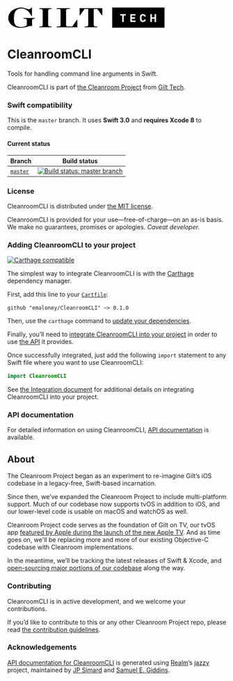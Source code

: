 ![Gilt Tech logo](https://raw.githubusercontent.com/gilt/Cleanroom/master/Assets/gilt-tech-logo.png)

# CleanroomCLI

Tools for handling command line arguments in Swift.

CleanroomCLI is part of [the Cleanroom Project](https://github.com/gilt/Cleanroom) from [Gilt Tech](http://tech.gilt.com).


### Swift compatibility

This is the `master` branch. It uses **Swift 3.0** and **requires Xcode 8** to compile.


#### Current status

Branch|Build status
--------|------------------------
[`master`](https://github.com/emaloney/CleanroomCLI)|[![Build status: master branch](https://travis-ci.org/emaloney/CleanroomCLI.svg?branch=master)](https://travis-ci.org/emaloney/CleanroomCLI)


### License

CleanroomCLI is distributed under [the MIT license](https://github.com/emaloney/CleanroomCLI/blob/master/LICENSE).

CleanroomCLI is provided for your use—free-of-charge—on an as-is basis. We make no guarantees, promises or apologies. *Caveat developer.*


### Adding CleanroomCLI to your project

[![Carthage compatible](https://img.shields.io/badge/Carthage-compatible-4BC51D.svg?style=flat)](https://github.com/Carthage/Carthage)

The simplest way to integrate CleanroomCLI is with the [Carthage](https://github.com/Carthage/Carthage) dependency manager.

First, add this line to your [`Cartfile`](https://github.com/Carthage/Carthage/blob/master/Documentation/Artifacts.md#cartfile):

```
github "emaloney/CleanroomCLI" ~> 0.1.0
```

Then, use the `carthage` command to [update your dependencies](https://github.com/Carthage/Carthage#upgrading-frameworks).

Finally, you’ll need to [integrate CleanroomCLI into your project](https://github.com/emaloney/CleanroomCLI/blob/master/INTEGRATION.md) in order to use [the API](https://rawgit.com/emaloney/CleanroomCLI/master/Documentation/API/index.html) it provides.

Once successfully integrated, just add the following `import` statement to any Swift file where you want to use CleanroomCLI:

```swift
import CleanroomCLI
```

See [the Integration document](https://github.com/emaloney/CleanroomCLI/blob/master/INTEGRATION.md) for additional details on integrating CleanroomCLI into your project.


### API documentation

For detailed information on using CleanroomCLI, [API documentation](https://rawgit.com/emaloney/CleanroomCLI/master/Documentation/API/index.html) is available.


## About

The Cleanroom Project began as an experiment to re-imagine Gilt’s iOS codebase in a legacy-free, Swift-based incarnation.

Since then, we’ve expanded the Cleanroom Project to include multi-platform support. Much of our codebase now supports tvOS in addition to iOS, and our lower-level code is usable on macOS and watchOS as well.

Cleanroom Project code serves as the foundation of Gilt on TV, our tvOS app [featured by Apple during the launch of the new Apple TV](http://www.apple.com/apple-events/september-2015/). And as time goes on, we'll be replacing more and more of our existing Objective-C codebase with Cleanroom implementations.

In the meantime, we’ll be tracking the latest releases of Swift & Xcode, and [open-sourcing major portions of our codebase](https://github.com/gilt/Cleanroom#open-source-by-default) along the way.


### Contributing

CleanroomCLI is in active development, and we welcome your contributions.

If you’d like to contribute to this or any other Cleanroom Project repo, please read [the contribution guidelines](https://github.com/gilt/Cleanroom#contributing-to-the-cleanroom-project).


### Acknowledgements

[API documentation for CleanroomCLI](https://rawgit.com/emaloney/CleanroomCLI/master/Documentation/API/index.html) is generated using [Realm](http://realm.io)’s [jazzy](https://github.com/realm/jazzy/) project, maintained by [JP Simard](https://github.com/jpsim) and [Samuel E. Giddins](https://github.com/segiddins).

